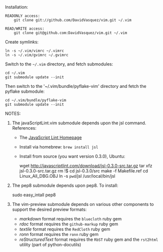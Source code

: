 Installation:

    READONLY access:
        git clone git://github.com/DavidVasquez/vim.git ~/.vim

    READ/WRITE access:
        git clone git@github.com:DavidVasquez/vim.git ~/.vim

Create symlinks:

    ln -s ~/.vim/vimrc ~/.vimrc
    ln -s ~/.vim/gvimrc ~/.gvimrc

Switch to the `~/.vim` directory, and fetch submodules:

    cd ~/.vim
    git submodule update --init


Then switch to the '~/.vim/bundle/pyflake-vim' directory and fetch
the pyflake submodule:

    cd ~/.vim/bundle/pyflake-vim
    git submodule update --init

NOTES: 

1. The javaScriptLint.vim submodule depends upon the jsl command.  References:

    * The [JavaScript Lint Homepage](http://www.javascriptlint.com)
    * Install via homebrew: `brew install jsl`
    * Install from source (you want version 0.3.0), Ubuntu:

        wget http://javascriptlint.com/download/jsl-0.3.0-src.tar.gz
        tar xfz jsl-0.3.0-src.tar.gz
        rm !$
        cd jsl-0.3.0/src
        make -f Makefile.ref
        cd Linux_All_DBG.OBJ
        ln -s `pwd`/jsl /usr/local/bin/jsl

1. The pep8 submodule depends upon pep8.  To install:

    sudo easy_intall pep8

1.  The vim-preview submodule depends on various other components to support the desired preview
    formats:

    *   *markdown* format requires the `bluecloth` ruby gem
    *   *rdoc* format requires the `github-markup` ruby gem
    *   *textile* format requires the `RedCloth` ruby gem
    *   *ronn* format requires the `ronn` ruby gem
    *   *reStructuredText* format requires the `RbST` ruby gem and the `rst2html` utility (part of python-docutils)


